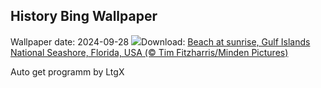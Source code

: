 ## History Bing Wallpaper
Wallpaper date: 2024-09-28
![](https://www.bing.com/th?id=OHR.FloridaSeashore_EN-IN2946245730_UHD.jpg&w=1000)Download: [Beach at sunrise, Gulf Islands National Seashore, Florida, USA (© Tim Fitzharris/Minden Pictures)](https://www.bing.com/th?id=OHR.FloridaSeashore_EN-IN2946245730_UHD.jpg)

Auto get programm by LtgX
